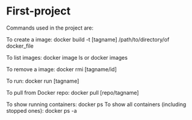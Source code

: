 # First-project

Commands used in the project are:

To create a image: docker build -t [tagname] /path/to/directory/of docker_file

To list images: docker image ls or docker images

To remove a image: docker rmi [tagname/id]

To run: docker run [tagname]

To pull from Docker repo: docker pull [repo/tagname]

To show running containers: docker ps To show all containers (including stopped ones): docker ps -a
